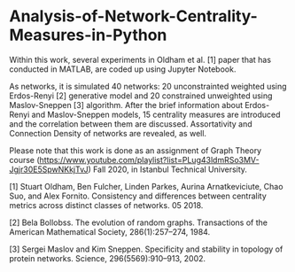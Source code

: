 # Analysis-of-Network-Centrality-Measures-in-Python
Within this work, several experiments in Oldham et al. [1] paper that has conducted in MATLAB, are coded up using Jupyter Notebook.

As networks, it is simulated 40 networks: 20 unconstrainted weighted using Erdos-Renyi [2] generative model and 20 constrained unweighted using Maslov-Sneppen [3] algorithm.
After the brief information about Erdos-Renyi and Maslov-Sneppen models, 15 centrality measures are introduced and the correlation between them are discussed.
Assortativity and Connection Density of networks are revealed, as well. 

Please note that this work is done as an assignment of Graph Theory course (https://www.youtube.com/playlist?list=PLug43ldmRSo3MV-Jgjr30E5SpwNKkjTvJ) Fall 2020, in Istanbul Technical University. 

[1] Stuart Oldham, Ben Fulcher, Linden Parkes, Aurina Arnatkeviciute, Chao Suo, and Alex Fornito. Consistency and differences between centrality metrics across distinct classes of networks. 05 2018.

[2] Bela Bollobss. The evolution of random graphs. Transactions of the American Mathematical Society, 286(1):257–274, 1984.

[3] Sergei Maslov and Kim Sneppen. Specificity and stability in topology of protein networks. Science, 296(5569):910–913, 2002.
